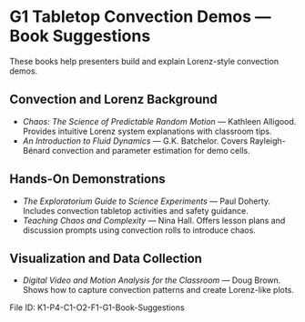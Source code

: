 # G1 Tabletop Convection Demos — Book Suggestions

These books help presenters build and explain Lorenz-style convection demos.

## Convection and Lorenz Background
- *Chaos: The Science of Predictable Random Motion* — Kathleen Alligood. Provides intuitive Lorenz system explanations with classroom tips.
- *An Introduction to Fluid Dynamics* — G.K. Batchelor. Covers Rayleigh-Bénard convection and parameter estimation for demo cells.

## Hands-On Demonstrations
- *The Exploratorium Guide to Science Experiments* — Paul Doherty. Includes convection tabletop activities and safety guidance.
- *Teaching Chaos and Complexity* — Nina Hall. Offers lesson plans and discussion prompts using convection rolls to introduce chaos.

## Visualization and Data Collection
- *Digital Video and Motion Analysis for the Classroom* — Doug Brown. Shows how to capture convection patterns and create Lorenz-like plots.

File ID: K1-P4-C1-O2-F1-G1-Book-Suggestions
